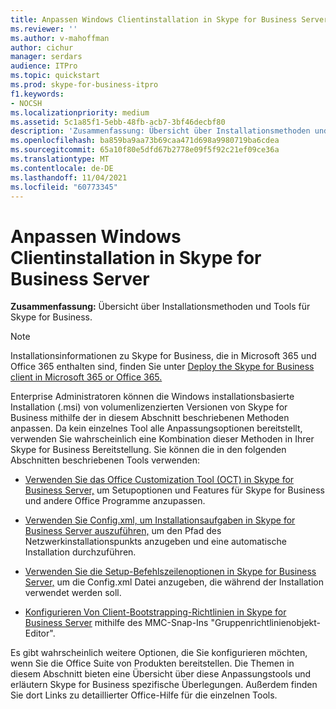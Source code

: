 ```yaml
---
title: Anpassen Windows Clientinstallation in Skype for Business Server
ms.reviewer: ''
ms.author: v-mahoffman
author: cichur
manager: serdars
audience: ITPro
ms.topic: quickstart
ms.prod: skype-for-business-itpro
f1.keywords:
- NOCSH
ms.localizationpriority: medium
ms.assetid: 5c1a85f1-5ebb-48fb-acb7-3bf46decbf80
description: 'Zusammenfassung: Übersicht über Installationsmethoden und Tools für Skype for Business.'
ms.openlocfilehash: ba859ba9aa73b69caa471d698a9980719ba6cdea
ms.sourcegitcommit: 65a10f80e5dfd67b2778e09f5f92c21ef09ce36a
ms.translationtype: MT
ms.contentlocale: de-DE
ms.lasthandoff: 11/04/2021
ms.locfileid: "60773345"
---
```

# <a name="customize-windows-client-installation-in-skype-for-business-server"></a>Anpassen Windows Clientinstallation in Skype for Business Server
 
**Zusammenfassung:** Übersicht über Installationsmethoden und Tools für Skype for Business.
  
> [!NOTE]
> Installationsinformationen zu Skype for Business, die in Microsoft 365 und Office 365 enthalten sind, finden Sie unter [Deploy the Skype for Business client in Microsoft 365 or Office 365.](https://support.office.com/article/8c563b81-22c9-4024-9efe-9fe28c7bbc96) 
  
Enterprise Administratoren können die Windows installationsbasierte Installation (.msi) von volumenlizenzierten Versionen von Skype for Business mithilfe der in diesem Abschnitt beschriebenen Methoden anpassen. Da kein einzelnes Tool alle Anpassungsoptionen bereitstellt, verwenden Sie wahrscheinlich eine Kombination dieser Methoden in Ihrer Skype for Business Bereitstellung. Sie können die in den folgenden Abschnitten beschriebenen Tools verwenden:
  
- [Verwenden Sie das Office Customization Tool (OCT) in Skype for Business Server,](use-the-office-customization-tool-oct.md) um Setupoptionen und Features für Skype for Business und andere Office Programme anzupassen.
    
- [Verwenden Sie Config.xml, um Installationsaufgaben in Skype for Business Server auszuführen,](use-config-xml-to-perform-installation-tasks.md) um den Pfad des Netzwerkinstallationspunkts anzugeben und eine automatische Installation durchzuführen.
    
- [Verwenden Sie die Setup-Befehlszeilenoptionen in Skype for Business Server,](use-setup-command-line-options.md) um die Config.xml Datei anzugeben, die während der Installation verwendet werden soll.
    
- [Konfigurieren Von Client-Bootstrapping-Richtlinien in Skype for Business Server](configure-client-bootstrapping-policies.md) mithilfe des MMC-Snap-Ins "Gruppenrichtlinienobjekt-Editor".
    
Es gibt wahrscheinlich weitere Optionen, die Sie konfigurieren möchten, wenn Sie die Office Suite von Produkten bereitstellen. Die Themen in diesem Abschnitt bieten eine Übersicht über diese Anpassungstools und erläutern Skype for Business spezifische Überlegungen. Außerdem finden Sie dort Links zu detaillierter Office-Hilfe für die einzelnen Tools. 
  

